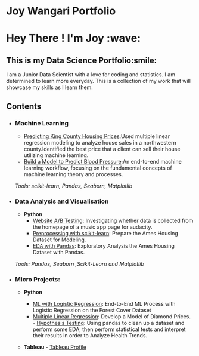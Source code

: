 # Joy Wangari Portfolio
<h1> Hey There ! I'm Joy :wave: </h1>
<h2> This is my Data Science Portfolio:smile: </h2>

I am a Junior Data Scientist with a love for coding and statistics. I am determined to learn more everyday.
This is a collection of my work that will showcase my skills as I learn them.
## Contents

- ### Machine Learning

	- [Predicting King County Housing Prices](https://github.com/JoyKarey/Phase-2-Project/blob/main/Student.ipynb):Used multiple linear regression modeling to analyze house sales in a northwestern county.Identified the best price that a client can sell their house utilizing machine learning.
 	- [Build a Model to Predict Blood Pressure](https://github.com/JoyKarey/Joy-Wangari-Portfolio/blob/main/Notebooks/Machine_Learning_Fundamentals.ipynb):An end-to-end machine learning workflow, focusing on the fundamental concepts of machine learning theory and processes.

	_Tools: scikit-learn, Pandas, Seaborn, Matplotlib_ 



- ### Data Analysis and Visualisation
	- __Python__
   		- [Website A/B Testing](https://github.com/JoyKarey/dsc-pandas-eda-lab/blob/master/index.ipynb): Investigating whether data is collected from the homepage of a music app page for audacity.
   		- [Preprocessing with scikit-learn](https://github.com/JoyKarey/dsc-sklearn-preprocessing-lab/blob/master/index%20.ipynb): Prepare the Ames Housing Dataset for Modeling.
		- [EDA with Pandas](https://github.com/JoyKarey/dsc-pandas-eda-lab/blob/master/index.ipynb): Exploratory Analysis the Ames Housing Dataset with Pandas.
     
		
		
	_Tools: Pandas, Seaborn ,Scikit-Learn and Matplotlib_

	
- ### Micro Projects: 

	- __Python__
		- [ML with Logistic Regression](https://github.com/JoyKarey/dsc-logistic-regression-lab/blob/master/Logistic_Regression.ipynb): End-to-End ML Process with Logistic Regression on the Forest Cover Dataset
		- [Multiple Linear Regression](https://github.com/JoyKarey/dsc-multiple-regression-cumulative-lab/blob/master/Multiple_Linear_Regression.ipynb): Develop a Model of Diamond Prices.
               - [Hypothesis Testing](https://github.com/JoyKarey/dsc-hypothesis-testing-lab/blob/master/HypothesisTestingCumulativeLab.ipynb): Using pandas to clean up a dataset and perform some EDA, then perform statistical tests and interpret their results in order to Analyze Health Trends.
		
	- __Tableau__
              - [Tableau Profile](https://public.tableau.com/app/profile/joy.wangari)
		




